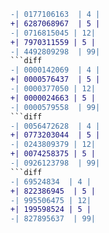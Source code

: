 ```diff
-| 0177106163  | 4 |
+| 6287068967  | 5 |
-| 0716815045 | 12|
+| 7970311559 | 5 |
-| 4492809298  | 99|
```diff
-| 0000142069  | 4 |
+| 0000576437  | 5 |
-| 0000377050 | 12|
+| 0000024663 | 5 |
-| 0000579558  | 99|
```diff
-| 0056472628  | 4 |
+| 0773203044  | 5 |
-| 0243809379 | 12|
+| 0074258375 | 5 |
-| 0926123798  | 99|
```diff
-| 69524834  | 4 |
+| 822386945  | 5 |
-| 995506475 | 12|
+| 199598524 | 5 |
-| 827895637  | 99|
